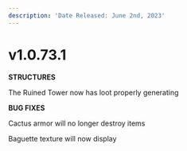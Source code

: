 ```yaml
---
description: 'Date Released: June 2nd, 2023'
---
```


# v1.0.73.1

**STRUCTURES**


The Ruined Tower now has loot properly generating

**BUG FIXES**


Cactus armor will no longer destroy items

Baguette texture will now display
